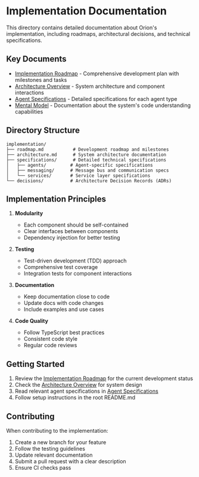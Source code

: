# Implementation Documentation

This directory contains detailed documentation about Orion's implementation, including roadmaps, architectural decisions, and technical specifications.

## Key Documents

- [Implementation Roadmap](./roadmap.md) - Comprehensive development plan with milestones and tasks
- [Architecture Overview](./architecture.md) - System architecture and component interactions
- [Agent Specifications](../agents/README.md) - Detailed specifications for each agent type
- [Mental Model](../mental-model/README.md) - Documentation about the system's code understanding capabilities

## Directory Structure

```
implementation/
├── roadmap.md           # Development roadmap and milestones
├── architecture.md      # System architecture documentation
├── specifications/      # Detailed technical specifications
│   ├── agents/         # Agent-specific specifications
│   ├── messaging/      # Message bus and communication specs
│   └── services/       # Service layer specifications
└── decisions/          # Architecture Decision Records (ADRs)
```

## Implementation Principles

1. **Modularity**
   - Each component should be self-contained
   - Clear interfaces between components
   - Dependency injection for better testing

2. **Testing**
   - Test-driven development (TDD) approach
   - Comprehensive test coverage
   - Integration tests for component interactions

3. **Documentation**
   - Keep documentation close to code
   - Update docs with code changes
   - Include examples and use cases

4. **Code Quality**
   - Follow TypeScript best practices
   - Consistent code style
   - Regular code reviews

## Getting Started

1. Review the [Implementation Roadmap](./roadmap.md) for the current development status
2. Check the [Architecture Overview](./architecture.md) for system design
3. Read relevant agent specifications in [Agent Specifications](../agents/README.md)
4. Follow setup instructions in the root README.md

## Contributing

When contributing to the implementation:

1. Create a new branch for your feature
2. Follow the testing guidelines
3. Update relevant documentation
4. Submit a pull request with a clear description
5. Ensure CI checks pass 